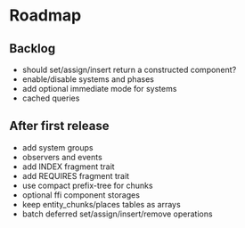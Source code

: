 # Roadmap

## Backlog

- should set/assign/insert return a constructed component?
- enable/disable systems and phases
- add optional immediate mode for systems
- cached queries

## After first release

- add system groups
- observers and events
- add INDEX fragment trait
- add REQUIRES fragment trait
- use compact prefix-tree for chunks
- optional ffi component storages
- keep entity_chunks/places tables as arrays
- batch deferred set/assign/insert/remove operations
